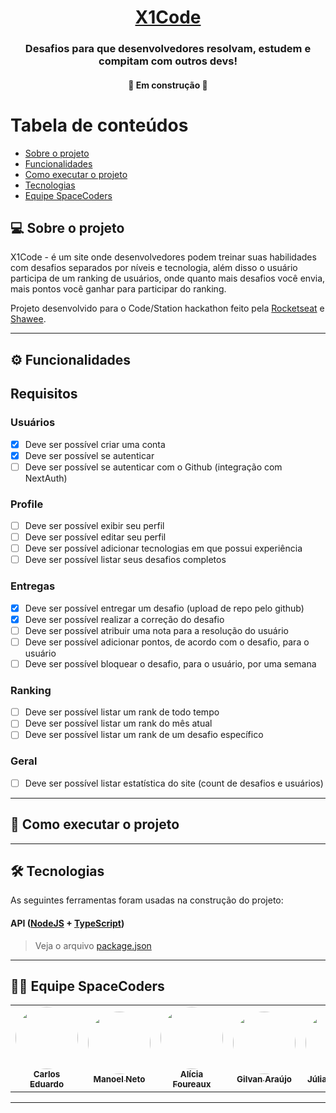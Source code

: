 <h1 align="center">
    <a href="https://xonecode.vercel.app" alt="site do x1code" target="_blank"> X1Code </a>
</h1>

<h3 align="center">
    Desafios para que desenvolvedores resolvam, estudem e compitam com outros devs!
</h3>

<h4 align="center">
	🚧 Em construção 🚧
</h4>

Tabela de conteúdos
=================
<!--ts-->
   * [Sobre o projeto](#-sobre-o-projeto)
   * [Funcionalidades](#-funcionalidades)
   * [Como executar o projeto](#-como-executar-o-projeto)
   * [Tecnologias](#-tecnologias)
   * [Equipe SpaceCoders](#-equipe-spacecoders)
<!--te-->


## 💻 Sobre o projeto

X1Code - é um site onde desenvolvedores podem treinar suas habilidades com desafios separados por níveis e tecnologia,
além disso o usuário participa de um ranking de usuários, onde quanto mais desafios você envia, mais pontos você ganhar para
participar do ranking.


Projeto desenvolvido para o Code/Station hackathon feito pela [Rocketseat](https://blog.rocketseat.com.br/primeira-next-level-week/)
e [Shawee](https://shawee.io/pt/).

---

## ⚙️ Funcionalidades

## Requisitos

### Usuários
- [X] Deve ser possível criar uma conta
- [X] Deve ser possível se autenticar
- [ ] Deve ser possível se autenticar com o Github (integração com NextAuth)

### Profile
- [ ] Deve ser possível exibir seu perfil
- [ ] Deve ser possível editar seu perfil
- [ ] Deve ser possível adicionar tecnologias em que possui experiência
- [ ] Deve ser possível listar seus desafios completos

### Entregas
- [X] Deve ser possível entregar um desafio (upload de repo pelo github)
- [X] Deve ser possível realizar a correção do desafio
- [ ] Deve ser possível atribuir uma nota para a resolução do usuário
- [ ] Deve ser possível adicionar pontos, de acordo com o desafio, para o usuário
- [ ] Deve ser possível bloquear o desafio, para o usuário, por uma semana 

### Ranking
- [ ] Deve ser possível listar um rank de todo tempo
- [ ] Deve ser possível listar um rank do mês atual
- [ ] Deve ser possível listar um rank de um desafio específico

### Geral
- [ ] Deve ser possível listar estatística do site (count de desafios e usuários)

---

## 🚀 Como executar o projeto


---

## 🛠 Tecnologias

As seguintes ferramentas foram usadas na construção do projeto:

#### **API**  ([NodeJS](https://nodejs.org/en/)  +  [TypeScript](https://www.typescriptlang.org/))

> Veja o arquivo  [package.json](https://github.com/Space-Coders-Hackaton/x1-code-backend/blob/main/package.json)

---

## 👨‍💻 Equipe SpaceCoders

<table>
  <tr>
    <td align="center">
      <a href="https://github.com/carlosmfreitas2409">
        <img style="border-radius: 50%;" src="https://avatars.githubusercontent.com/u/32655274?v=4" width="100px;" alt=""/>
        <br />
        <sub><b>Carlos Eduardo</b></sub>
      </a>
    </td>
    <td align="center">
      <a href="https://github.com/ManoelDev">
        <img style="border-radius: 50%;" src="https://avatars.githubusercontent.com/u/2908499?v=4" width="100px;" alt=""/>
        <br />
        <sub><b>Manoel Neto</b></sub>
      </a>
    </td>
    <td align="center">
      <a href="https://github.com/allyfx">
        <img style="border-radius: 50%;" src="https://avatars.githubusercontent.com/u/66289769?v=4" width="100px;" alt=""/>
        <br />
        <sub><b>Alícia Foureaux</b></sub>
      </a>
    </td>
    <td align="center">
      <a href="https://github.com/Gilvan-Araujo">
        <img style="border-radius: 50%;" src="https://avatars.githubusercontent.com/u/45008443?v=4" width="100px;" alt=""/>
        <br />
        <sub><b>Gilvan Araújo</b></sub>
      </a>
    </td>
    <td align="center">
      <a href="https://github.com/JuDCraide">
        <img style="border-radius: 50%;" src="https://avatars.githubusercontent.com/u/47929434?v=4" width="100px;" alt=""/>
        <br />
        <sub><b>Júlia D. Craide</b></sub>
      </a>
    </td>
  </tr>
</table>

---
